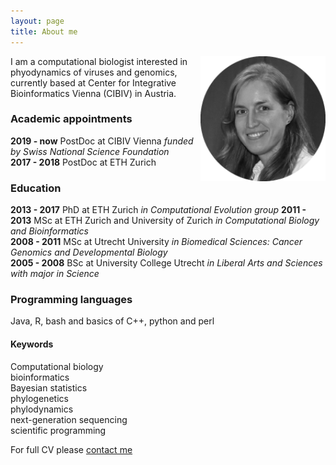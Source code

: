 ```yaml
---
layout: page
title: About me
---
```


<img src="/img/VB_bw.png" alt="Drawing" style="width: 200px;" vspace="-50px" align="right"/> I am a computational biologist interested in phyodynamics of viruses and genomics, currently based at Center for Integrative Bioinformatics Vienna (CIBIV) in Austria.  

### Academic appointments   
**2019 - now** PostDoc at CIBIV Vienna          _funded by Swiss National Science Foundation_  
**2017 - 2018** PostDoc at ETH Zurich

### Education  
**2013 - 2017** PhD at ETH Zurich          _in Computational Evolution group_
**2011 - 2013** MSc at ETH Zurich and University of Zurich          _in Computational Biology and Bioinformatics_  
**2008 - 2011** MSc at Utrecht University          _in Biomedical Sciences: Cancer Genomics and Developmental Biology_  
**2005 - 2008** BSc at University College Utrecht          _in Liberal Arts and Sciences with major in Science_  

### Programming languages  
Java, R, bash and basics of C++, python and perl

#### Keywords  
Computational biology  
bioinformatics  
Bayesian statistics  
phylogenetics  
phylodynamics  
next-generation sequencing  
scientific programming  

For full CV please [contact me]("https://boskovav.github.io/contact.md")
